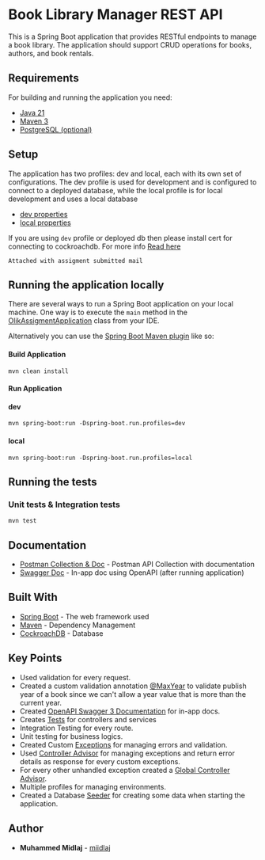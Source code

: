 # Book Library Manager REST API

This is a  Spring Boot application that provides RESTful endpoints to manage a book library. The application should support CRUD operations for books, authors, and book rentals.

## Requirements

For building and running the application you need:

- [Java 21](https://www.oracle.com/java/technologies/downloads/#java21)
- [Maven 3](https://maven.apache.org/)
- [PostgreSQL (optional)](https://www.postgresql.org/download/)

## Setup

The application has two profiles: dev and local, each with its own set of configurations. The dev profile is used for development and is configured to connect to a deployed database, while the local profile is for local development and uses a local database
- [dev properties](src/main/resources/application-dev.yml)
- [local properties](src/main/resources/application-local.yml)

If you are using `dev` profile or deployed db then please install cert for connecting to cockroachdb. For more info [Read here](https://www.cockroachlabs.com/docs/cockroachcloud/serverless-faqs#what-certificates-do-i-need-to-con)
```shell
Attached with assigment submitted mail
```

## Running the application locally

There are several ways to run a Spring Boot application on your local machine. One way is to execute the `main` method in the [OlikAssigmentApplication](src/main/java/com/midlaj/olikassigment/OlikAssigmentApplication.java) class from your IDE.

Alternatively you can use the [Spring Boot Maven plugin](https://docs.spring.io/spring-boot/docs/current/reference/html/build-tool-plugins-maven-plugin.html) like so:

#### Build Application
```shell
mvn clean install
```

#### Run Application

#### dev
```shell
mvn spring-boot:run -Dspring-boot.run.profiles=dev
```

#### local
```shell
mvn spring-boot:run -Dspring-boot.run.profiles=local
```

## Running the tests

### Unit tests & Integration tests

```shell
mvn test
```

## Documentation

* [Postman Collection & Doc](https://www.postman.com/martian-sunset-628462/workspace/olik-assigment/collection/15935546-44af0d6b-a545-46b5-9263-1f682fa763a6?action=share&creator=15935546) - Postman API Collection with documentation
* [Swagger Doc](http://localhost:8080/swagger-ui/index.html) - In-app doc using OpenAPI (after running application)


## Built With

* [Spring Boot](http://www.dropwizard.io/1.0.2/docs/) - The web framework used
* [Maven](https://maven.apache.org/) - Dependency Management
* [CockroachDB](https://www.cockroachlabs.com/) - Database

## Key Points

* Used validation for every request.
* Created a custom validation annotation [@MaxYear](/src/main/java/com/midlaj/olikassigment/annotation/MaxYear.java) to validate publish year of a book since we can't allow a year value that is more than the current year.
* Created [OpenAPI Swagger 3 Documentation](/src/main/java/com/midlaj/olikassigment/config/SwaggerConfig.java) for in-app docs.
* Creates [Tests](/src/test/java/com/midlaj/olikassigment) for controllers and services
* Integration Testing for every route.
* Unit testing for business logics.
* Created Custom [Exceptions](/src/main/java/com/midlaj/olikassigment/exception/EntityNotFoundException.java) for managing errors and validation.
* Used [Controller Advisor](/src/main/java/com/midlaj/olikassigment/controller/ControllerAdvisor.java) for managing exceptions and return error details as response for every custom exceptions.
* For every other unhandled exception created a [Global Controller Advisor](/src/main/java/com/midlaj/olikassigment/controller/GeneralControllerAdvisor.java).
* Multiple profiles for managing environments.
* Created a Database [Seeder](/src/main/java/com/midlaj/olikassigment/db/DatabaseSeeder.java) for creating some data when starting the application.


## Author
* **Muhammed Midlaj** - [miidlaj](https://github.com/miidlaj)

